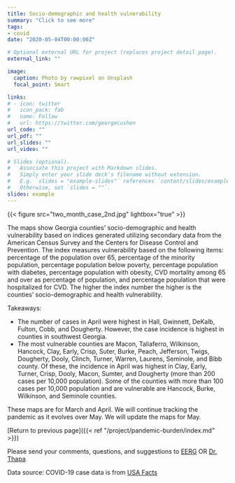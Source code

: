 ```yaml
---
title: Socio-demographic and health vulnerability
summary: "Click to see more"
tags:
- covid
date: "2020-05-04T00:00:00Z"

# Optional external URL for project (replaces project detail page).
external_link: ""

image:
  caption: Photo by rawpixel on Unsplash
  focal_point: Smart

links:
# - icon: twitter
#   icon_pack: fab
#   name: Follow
#   url: https://twitter.com/georgecushen
url_code: ""
url_pdf: ""
url_slides: ""
url_video: ""

# Slides (optional).
#   Associate this project with Markdown slides.
#   Simply enter your slide deck's filename without extension.
#   E.g. `slides = "example-slides"` references `content/slides/example-slides.md`.
#   Otherwise, set `slides = ""`.
slides: example
---
```


{{< figure src="two_month_case_2nd.jpg" lightbox="true" >}}

The maps show Georgia counties' socio-demographic and health vulnerability based on indices generated utilizing secondary data from the American Census Survey and the Centers for Disease Control and Prevention. The index measures vulnerability based on the following items: percentage of the population over 65, percentage of the minority population, percentage population below poverty, percentage population with diabetes, percentage population with obesity, CVD mortality among 65 and over as percentage of population, and percentage population that were hospitalized for CVD. The higher the index number the higher is the counties’ socio-demographic and health vulnerability.

Takeaways:

* The number of cases in April were highest in Hall, Gwinnett, DeKalb, Fulton, Cobb, and Dougherty. However, the case incidence is highest in counties in southwest Georgia. 
* The most vulnerable counties are Macon, Taliaferro, Wilkinson, Hancock, Clay, Early, Crisp, Suter, Burke, Peach, Jefferson, Twigs, Dougherty, Dooly, Clinch, Turner, Warren, Laurens, Seminole, and Bibb county. Of these, the incidence in April was highest in Clay, Early, Turner, Crisp, Dooly, Macon, Sumter, and Dougherty (more than 200 cases per 10,000 population). Some of the counties with more than 100 cases per 10,000 population and are vulnerable are Hancock, Burke, Wilkinson, and Seminole counties.

These maps are for March and April. We will continue tracking the pandemic as it evolves over May. We will update the maps for May.


[Return to previous page]({{< ref "/project/pandemic-burden/index.md" >}})

Please send your comments, questions, and suggestions to [EERG](mailto:eerg@uga.edu) OR [Dr. Thapa](mailto:jrthapa@uga.edu)

Data source: 
COVID-19 case data is from <a href="http://usafacts.org" target="_blank">USA Facts</a>



